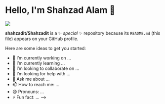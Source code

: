 # Hello, I'm Shahzad Alam 👋

<a href="https://www.linkedin.com/in/shahzad-alam-21b5829/"><img src="https://img.shields.io/badge/-LinkedIn-0072b1?&style=for-the-badge&logo=linkedin&logocolor=white" /></a>

**shahzadit/Shahzadit** is a ✨ _special_ ✨ repository because its `README.md` (this file) appears on your GitHub profile.

Here are some ideas to get you started:

- 🔭 I’m currently working on ...
- 🌱 I’m currently learning ...
- 👯 I’m looking to collaborate on ...
- 🤔 I’m looking for help with ...
- 💬 Ask me about ...
- 📫 How to reach me: ...
- 😄 Pronouns: ...
- ⚡ Fun fact: ...
-->
